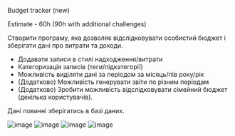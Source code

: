Budget tracker (new)

Estimate - 60h (90h with additional challenges)

Створити програму, яка дозволяє відслідковувати особистий бюджет і зберігати дані про витрати та 
доходи. 

- Додавати записи в стилі надходження/витрати
- Категоризація записів (теги/підкатегорії)
- Можливість виділяти дані за періодом за місяць/пів року/рік
- (Додатково) Можливість генерувати звіти по різним періодам
- (Додатково) Зробити можливість відслідковувати сімейний бюджет (декілька користувачів).

Дані повинні зберігатись в базі даних.

![image](https://user-images.githubusercontent.com/56317020/233193066-b313b80d-5232-4989-9b43-a8200c4fd70d.png)
![image](https://user-images.githubusercontent.com/56317020/233192662-6d358f4b-0ee8-48e6-9cf0-e03c7e2f4be4.png)
![image](https://user-images.githubusercontent.com/56317020/233193107-a5c59f99-1b07-4e7f-921a-2e5ab52f9fb9.png)
![image](https://user-images.githubusercontent.com/56317020/233193159-c5dfa407-3354-450b-88b6-1431c3f10249.png)

